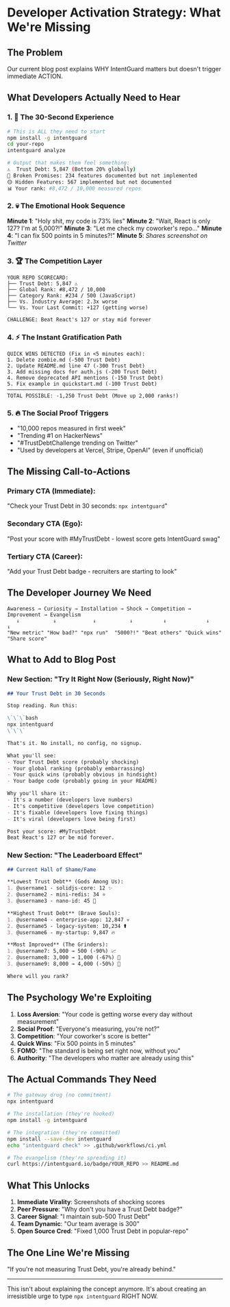 # Developer Activation Strategy: What We're Missing

## The Problem
Our current blog post explains WHY IntentGuard matters but doesn't trigger immediate ACTION.

## What Developers Actually Need to Hear

### 1. 🎯 The 30-Second Experience
```bash
# This is ALL they need to start
npm install -g intentguard
cd your-repo
intentguard analyze

# Output that makes them feel something:
⚠️  Trust Debt: 5,847 (Bottom 20% globally)
🔴 Broken Promises: 234 features documented but not implemented
🟡 Hidden Features: 567 implemented but not documented
📊 Your rank: #8,472 / 10,000 measured repos
```

### 2. 💀 The Emotional Hook Sequence
**Minute 1**: "Holy shit, my code is 73% lies"
**Minute 2**: "Wait, React is only 127? I'm at 5,000?!"
**Minute 3**: "Let me check my coworker's repo..."
**Minute 4**: "I can fix 500 points in 5 minutes?!"
**Minute 5**: *Shares screenshot on Twitter*

### 3. 🏆 The Competition Layer
```
YOUR REPO SCORECARD:
├── Trust Debt: 5,847 ⚠️
├── Global Rank: #8,472 / 10,000
├── Category Rank: #234 / 500 (JavaScript)
├── Vs. Industry Average: 2.3x worse
└── Vs. Your Last Commit: +127 (getting worse)

CHALLENGE: Beat React's 127 or stay mid forever
```

### 4. ⚡ The Instant Gratification Path
```
QUICK WINS DETECTED (Fix in <5 minutes each):
1. Delete zombie.md (-500 Trust Debt)
2. Update README.md line 47 (-300 Trust Debt)
3. Add missing docs for auth.js (-200 Trust Debt)
4. Remove deprecated API mentions (-150 Trust Debt)
5. Fix example in quickstart.md (-100 Trust Debt)
────────────────────────────────────
TOTAL POSSIBLE: -1,250 Trust Debt (Move up 2,000 ranks!)
```

### 5. 🔥 The Social Proof Triggers
- "10,000 repos measured in first week"
- "Trending #1 on HackerNews"
- "#TrustDebtChallenge trending on Twitter"
- "Used by developers at Vercel, Stripe, OpenAI" (even if unofficial)

## The Missing Call-to-Actions

### Primary CTA (Immediate):
"Check your Trust Debt in 30 seconds: `npx intentguard`"

### Secondary CTA (Ego):
"Post your score with #MyTrustDebt - lowest score gets IntentGuard swag"

### Tertiary CTA (Career):
"Add your Trust Debt badge - recruiters are starting to look"

## The Developer Journey We Need

```
Awareness → Curiosity → Installation → Shock → Competition → Improvement → Evangelism
   ↓           ↓            ↓           ↓          ↓             ↓              ↓
"New metric" "How bad?" "npx run"  "5000?!" "Beat others" "Quick wins" "Share score"
```

## What to Add to Blog Post

### New Section: "Try It Right Now (Seriously, Right Now)"

```markdown
## Your Trust Debt in 30 Seconds

Stop reading. Run this:

\`\`\`bash
npx intentguard
\`\`\`

That's it. No install, no config, no signup.

What you'll see:
- Your Trust Debt score (probably shocking)
- Your global ranking (probably embarrassing)
- Your quick wins (probably obvious in hindsight)
- Your badge code (probably going in your README)

Why you'll share it:
- It's a number (developers love numbers)
- It's competitive (developers love competition)
- It's fixable (developers love fixing things)
- It's viral (developers love being first)

Post your score: #MyTrustDebt
Beat React's 127 or be mid forever.
```

### New Section: "The Leaderboard Effect"

```markdown
## Current Hall of Shame/Fame

**Lowest Trust Debt** (Gods Among Us):
1. @username1 - solidjs-core: 12 ✨
2. @username2 - mini-redis: 34 ⭐
3. @username3 - nano-id: 45 🌟

**Highest Trust Debt** (Brave Souls):
1. @username4 - enterprise-app: 12,847 💀
2. @username5 - legacy-system: 10,234 ⚰️
3. @username6 - my-startup: 9,847 🔥

**Most Improved** (The Grinders):
1. @username7: 5,000 → 500 (-90%) 📈
2. @username8: 3,000 → 1,000 (-67%) 💪
3. @username9: 8,000 → 4,000 (-50%) 🎯

Where will you rank?
```

## The Psychology We're Exploiting

1. **Loss Aversion**: "Your code is getting worse every day without measurement"
2. **Social Proof**: "Everyone's measuring, you're not?"
3. **Competition**: "Your coworker's score is better"
4. **Quick Wins**: "Fix 500 points in 5 minutes"
5. **FOMO**: "The standard is being set right now, without you"
6. **Authority**: "The developers who matter are already using this"

## The Actual Commands They Need

```bash
# The gateway drug (no commitment)
npx intentguard

# The installation (they're hooked)
npm install -g intentguard

# The integration (they're committed)
npm install --save-dev intentguard
echo "intentguard check" >> .github/workflows/ci.yml

# The evangelism (they're spreading it)
curl https://intentguard.io/badge/YOUR_REPO >> README.md
```

## What This Unlocks

1. **Immediate Virality**: Screenshots of shocking scores
2. **Peer Pressure**: "Why don't you have a Trust Debt badge?"
3. **Career Signal**: "I maintain sub-500 Trust Debt"
4. **Team Dynamic**: "Our team average is 300"
5. **Open Source Cred**: "Fixed 1,000 Trust Debt in popular-repo"

## The One Line We're Missing

"If you're not measuring Trust Debt, you're already behind."

---

This isn't about explaining the concept anymore.
It's about creating an irresistible urge to type `npx intentguard` RIGHT NOW.